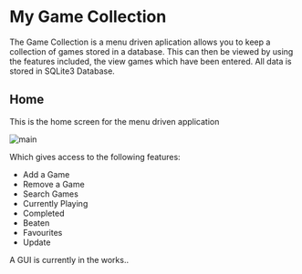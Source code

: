 # My Game Collection

The Game Collection is a menu driven aplication allows you to keep a collection of games stored in a database. This can then be viewed by using the features included, the view games which have been entered. All data is stored in SQLite3 Database.

## Home

This is the home screen for the menu driven application

![main](https://user-images.githubusercontent.com/82043281/148290120-2902ba34-ae94-4cb6-a576-27e8a5a032ae.png)

 Which gives access to the following features:

* Add a Game
* Remove a Game
* Search Games
* Currently Playing
* Completed
* Beaten
* Favourites
* Update

A GUI is currently in the works..
